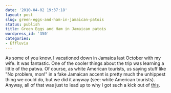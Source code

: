 ```yaml
---
date: '2010-04-02 19:37:18'
layout: post
slug: green-eggs-and-ham-in-jamaican-patois
status: publish
title: Green Eggs and Ham in Jamaican patois
wordpress_id: '350'
categories:
- Effluvia
---
```


As some of you know, I vacationed down in Jamaica last October with my wife.  It was fantastic.  One of the cooler things about the trip was learning a little of the patwa.  Of course, as white American tourists, us saying stuff like "No problem, mon!" in a fake Jamaican accent is pretty much the unhippest thing we could do, but we did it anyway (see: white American tourists).  Anyway, all of that was just to lead up to why I got such a kick out of [this](http://www.youtube.com/watch?v=3zjtlLKPEWg).
